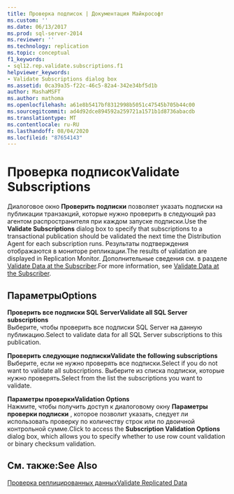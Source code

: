 ```yaml
---
title: Проверка подписок | Документация Майкрософт
ms.custom: ''
ms.date: 06/13/2017
ms.prod: sql-server-2014
ms.reviewer: ''
ms.technology: replication
ms.topic: conceptual
f1_keywords:
- sql12.rep.validate.subscriptions.f1
helpviewer_keywords:
- Validate Subscriptions dialog box
ms.assetid: 0ca39a35-f22c-46c5-82a4-342e34bf5d1b
author: MashaMSFT
ms.author: mathoma
ms.openlocfilehash: a61e8b5417bf8312998b5051c47545b705b44c00
ms.sourcegitcommit: ad4d92dce894592a259721a1571b1d8736abacdb
ms.translationtype: MT
ms.contentlocale: ru-RU
ms.lasthandoff: 08/04/2020
ms.locfileid: "87654143"
---
```

# <a name="validate-subscriptions"></a><span data-ttu-id="be821-102">Проверка подписок</span><span class="sxs-lookup"><span data-stu-id="be821-102">Validate Subscriptions</span></span>
  <span data-ttu-id="be821-103">Диалоговое окно **Проверить подписки** позволяет указать подписки на публикации транзакций, которые нужно проверить в следующий раз агентом распространителя при каждом запуске подписки.</span><span class="sxs-lookup"><span data-stu-id="be821-103">Use the **Validate Subscriptions** dialog box to specify that subscriptions to a transactional publication should be validated the next time the Distribution Agent for each subscription runs.</span></span> <span data-ttu-id="be821-104">Результаты подтверждения отображаются в мониторе репликации.</span><span class="sxs-lookup"><span data-stu-id="be821-104">The results of validation are displayed in Replication Monitor.</span></span> <span data-ttu-id="be821-105">Дополнительные сведения см. в разделе [Validate Data at the Subscriber](validate-data-at-the-subscriber.md).</span><span class="sxs-lookup"><span data-stu-id="be821-105">For more information, see [Validate Data at the Subscriber](validate-data-at-the-subscriber.md).</span></span>  
  
## <a name="options"></a><span data-ttu-id="be821-106">Параметры</span><span class="sxs-lookup"><span data-stu-id="be821-106">Options</span></span>  
 <span data-ttu-id="be821-107">**Проверить все подписки SQL Server**</span><span class="sxs-lookup"><span data-stu-id="be821-107">**Validate all SQL Server subscriptions**</span></span>  
 <span data-ttu-id="be821-108">Выберите, чтобы проверить все подписки SQL Server на данную публикацию.</span><span class="sxs-lookup"><span data-stu-id="be821-108">Select to validate data for all SQL Server subscriptions to this publication.</span></span>  
  
 <span data-ttu-id="be821-109">**Проверить следующие подписки**</span><span class="sxs-lookup"><span data-stu-id="be821-109">**Validate the following subscriptions**</span></span>  
 <span data-ttu-id="be821-110">Выберите, если не нужно проверять все подписки.</span><span class="sxs-lookup"><span data-stu-id="be821-110">Select if you do not want to validate all subscriptions.</span></span> <span data-ttu-id="be821-111">Выберите из списка подписки, которые нужно проверять.</span><span class="sxs-lookup"><span data-stu-id="be821-111">Select from the list the subscriptions you want to validate.</span></span>  
  
 <span data-ttu-id="be821-112">**Параметры проверки**</span><span class="sxs-lookup"><span data-stu-id="be821-112">**Validation Options**</span></span>  
 <span data-ttu-id="be821-113">Нажмите, чтобы получить доступ к диалоговому окну **Параметры проверки подписки** , которое позволит указать, следует ли использовать проверку по количеству строк или по двоичной контрольной сумме.</span><span class="sxs-lookup"><span data-stu-id="be821-113">Click to access the **Subscription Validation Options** dialog box, which allows you to specify whether to use row count validation or binary checksum validation.</span></span>  
  
## <a name="see-also"></a><span data-ttu-id="be821-114">См. также:</span><span class="sxs-lookup"><span data-stu-id="be821-114">See Also</span></span>  
 [<span data-ttu-id="be821-115">Проверка реплицированных данных</span><span class="sxs-lookup"><span data-stu-id="be821-115">Validate Replicated Data</span></span>](validate-data-at-the-subscriber.md)  
  
  
